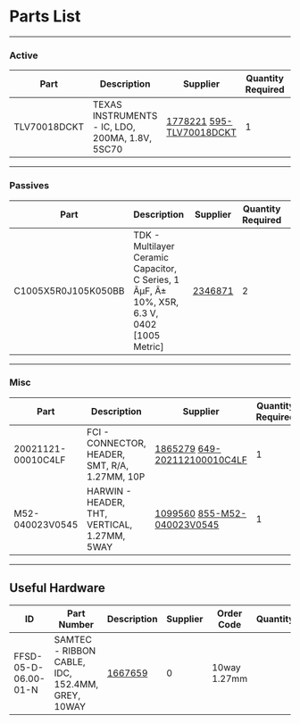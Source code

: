 # Parts List

----
### Active

| Part | Description | Supplier | Quantity Required | Notes
| ---  | ---         | ---       | ---               | ---
|TLV70018DCKT|TEXAS INSTRUMENTS - IC, LDO, 200MA, 1.8V, 5SC70|[1778221](http://uk.farnell.com/webapp/wcs/stores/servlet/Search?st=1778221) [595-TLV70018DCKT](http://uk.mouser.com/Search/Refine.aspx?N=1323043&Keyword=595-TLV70018DCKT)|1|U1 1.8V reg

----

### Passives

| Part | Description | Supplier | Quantity Required | Notes
| ---  | ---         | ---       | ---               | ---
|C1005X5R0J105K050BB|TDK - Multilayer Ceramic Capacitor, C Series, 1 ÂµF, Â± 10%, X5R, 6.3 V, 0402 [1005 Metric]|[2346871](http://uk.farnell.com/webapp/wcs/stores/servlet/Search?st=2346871)|2|C11, C12 1µF

----

### Misc

| Part | Description | Supplier | Quantity Required | Notes
| ---  | ---         | ---       | ---               | ---
|20021121-00010C4LF|FCI - CONNECTOR, HEADER, SMT, R/A, 1.27MM, 10P|[1865279](http://uk.farnell.com/webapp/wcs/stores/servlet/Search?st=1865279) [649-202112100010C4LF](http://uk.mouser.com/Search/Refine.aspx?N=1323043&Keyword=649-202112100010C4LF)|1|JTAG1
|M52-040023V0545|HARWIN - HEADER, THT, VERTICAL, 1.27MM, 5WAY|[1099560](http://uk.farnell.com/webapp/wcs/stores/servlet/Search?st=1099560) [855-M52-040023V0545](http://uk.mouser.com/Search/Refine.aspx?N=1323043&Keyword=855-M52-040023V0545)|1|JTAG2

----

## Useful Hardware

| ID | Part Number | Description | Supplier | Order Code | Quantity
| --- | --- | --- | --- | --- | ---
|FFSD-05-D-06.00-01-N|SAMTEC - RIBBON CABLE, IDC, 152.4MM, GREY, 10WAY|[1667659](http://uk.farnell.com/webapp/wcs/stores/servlet/Search?st=1667659)|0|10way 1.27mm
